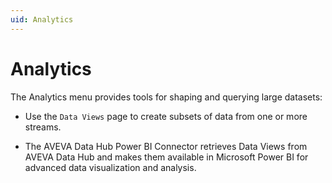 ```yaml
---
uid: Analytics
---
```


# Analytics

The Analytics menu provides tools for shaping and querying large datasets:

* Use the `Data Views` page to create subsets of data from one or more streams.

* The AVEVA Data Hub Power BI Connector retrieves Data Views from AVEVA Data Hub and makes them available in Microsoft Power BI for advanced data visualization and analysis. 
